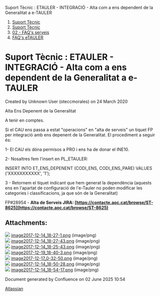 Suport Tècnic : ETAULER - INTEGRACIÓ - Alta com a ens dependent de la Generalitat a e-TAULER  

1.  [Suport Tècnic](index.md)
2.  [Suport Tècnic](13893782.md)
3.  [02 - FAQ's serveis](26313393.md)
4.  [FAQ's eTAULER](28705565.md)

Suport Tècnic : ETAULER - INTEGRACIÓ - Alta com a ens dependent de la Generalitat a e-TAULER
============================================================================================

Created by Unknown User (oteccmorales) on 24 March 2020

Alta Ens Depenent de la Generalitat

A tenir en comptes.

Si el CAU ens passa a estat "operacions" en "alta de serveis" un tiquet FP per integració amb ens depenent de la Generalitat. El procediment a seguir és:

  

1- El CAU els dóna permisos a PRO i ens ha de donar el INE10.

2- Nosaltres fem l'insert en PL\_ETAULER:

INSERT INTO ET\_ENS\_DEPENENT (CODI\_ENS, CODI\_ENS\_PARE) VALUES ('XXXXXXXXXXX', '1');

3 - Retornem el tiquet indicant que hem generat la dependència (aquests ens en l'apartat de configuració de l'e-Tauler no poden modificar les categories i classificacions, ja que són de la Generalitat)

  

FP#28954 - **Alta de Serveis JIRA: [https://contacte.aoc.cat/browse/ST-8625](https://contacte.aoc.cat/browse/ST-8625)**

Attachments:
------------

![](images/icons/bullet_blue.gif) [image2017-12-14\_18-27-1.png](attachments/36340258/36340259.png) (image/png)  
![](images/icons/bullet_blue.gif) [image2017-12-14\_18-27-43.png](attachments/36340258/36340260.png) (image/png)  
![](images/icons/bullet_blue.gif) [image2017-12-14\_18-25-43.png](attachments/36340258/36340261.png) (image/png)  
![](images/icons/bullet_blue.gif) [image2017-12-19\_18-40-3.png](attachments/36340258/36340262.png) (image/png)  
![](images/icons/bullet_blue.gif) [image2017-12-17\_0-32-50.png](attachments/36340258/36340263.png) (image/png)  
![](images/icons/bullet_blue.gif) [image2017-12-14\_18-50-28.png](attachments/36340258/36340264.png) (image/png)  
![](images/icons/bullet_blue.gif) [image2017-12-14\_18-54-17.png](attachments/36340258/36340265.png) (image/png)  

Document generated by Confluence on 02 June 2025 10:54

[Atlassian](http://www.atlassian.com/)